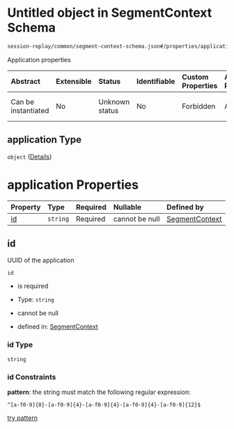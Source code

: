 # Untitled object in SegmentContext Schema

```txt
session-replay/common/segment-context-schema.json#/properties/application
```

Application properties

| Abstract            | Extensible | Status         | Identifiable | Custom Properties | Additional Properties | Access Restrictions | Defined In                                                                                                       |
| :------------------ | :--------- | :------------- | :----------- | :---------------- | :-------------------- | :------------------ | :--------------------------------------------------------------------------------------------------------------- |
| Can be instantiated | No         | Unknown status | No           | Forbidden         | Allowed               | none                | [segment-context-schema.json\*](../out/session-replay/common/segment-context-schema.json "open original schema") |

## application Type

`object` ([Details](segment-context-schema-properties-application.md))

# application Properties

| Property  | Type     | Required | Nullable       | Defined by                                                                                                                                                                 |
| :-------- | :------- | :------- | :------------- | :------------------------------------------------------------------------------------------------------------------------------------------------------------------------- |
| [id](#id) | `string` | Required | cannot be null | [SegmentContext](segment-context-schema-properties-application-properties-id.md "session-replay/common/segment-context-schema.json#/properties/application/properties/id") |

## id

UUID of the application

`id`

* is required

* Type: `string`

* cannot be null

* defined in: [SegmentContext](segment-context-schema-properties-application-properties-id.md "session-replay/common/segment-context-schema.json#/properties/application/properties/id")

### id Type

`string`

### id Constraints

**pattern**: the string must match the following regular expression:&#x20;

```regexp
^[a-f0-9]{8}-[a-f0-9]{4}-[a-f0-9]{4}-[a-f0-9]{4}-[a-f0-9]{12}$
```

[try pattern](https://regexr.com/?expression=%5E%5Ba-f0-9%5D%7B8%7D-%5Ba-f0-9%5D%7B4%7D-%5Ba-f0-9%5D%7B4%7D-%5Ba-f0-9%5D%7B4%7D-%5Ba-f0-9%5D%7B12%7D%24 "try regular expression with regexr.com")
